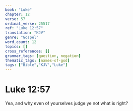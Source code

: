 ```yaml
---
book: "Luke"
chapter: 12
verse: 57
ordinal_verse: 25517
ref: "Luke 12:57"
translation: "KJV"
genre: "Gospel"
word_count: 12
topics: []
cross_references: []
grammar_tags: [question, negation]
thematic_tags: [names-of-god]
tags: ["Bible","KJV","Luke"]
---
```


# Luke 12:57

Yea, and why even of yourselves judge ye not what is right?
